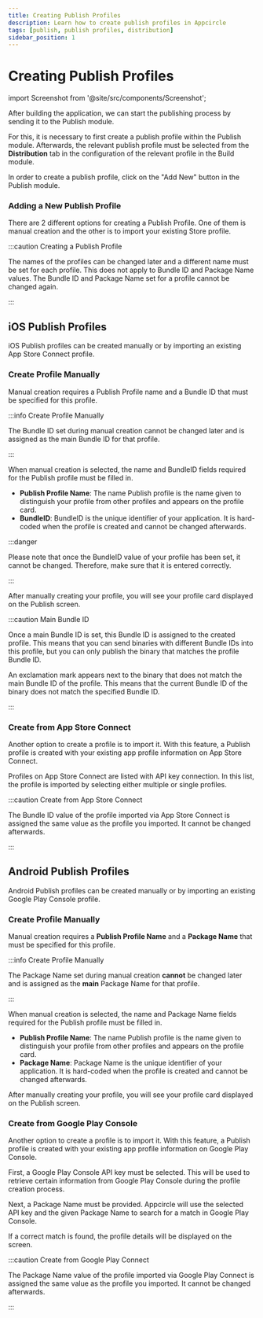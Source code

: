 ```yaml
---
title: Creating Publish Profiles
description: Learn how to create publish profiles in Appcircle
tags: [publish, publish profiles, distribution]
sidebar_position: 1
---
```


# Creating Publish Profiles

import Screenshot from '@site/src/components/Screenshot';

After building the application, we can start the publishing process by sending it to the Publish module.

For this, it is necessary to first create a publish profile within the Publish module. Afterwards, the relevant publish profile must be selected from the **Distribution** tab in the configuration of the relevant profile in the Build module.

In order to create a publish profile, click on the "Add New" button in the Publish module.

### Adding a New Publish Profile


There are 2 different options for creating a Publish Profile. One of them is manual creation and the other is to import your existing Store profile.

<Screenshot url='https://cdn.appcircle.io/docs/assets/BE3954-createPublisModal.png' />

:::caution Creating a Publish Profile

The names of the profiles can be changed later and a different name must be set for each profile. This does not apply to Bundle ID and Package Name values. The Bundle ID and Package Name set for a profile cannot be changed again.

:::

## iOS Publish Profiles

iOS Publish profiles can be created manually or by importing an existing App Store Connect profile.

### Create Profile Manually

Manual creation requires a Publish Profile name and a Bundle ID that must be specified for this profile. 

:::info Create Profile Manually

The Bundle ID set during manual creation cannot be changed later and is assigned as the main Bundle ID for that profile.

:::

When manual creation is selected, the name and BundleID fields required for the Publish profile must be filled in.

<Screenshot url='https://cdn.appcircle.io/docs/assets/BE3954-createManually.png' />

- **Publish Profile Name**: The name Publish profile is the name given to distinguish your profile from other profiles and appears on the profile card.
- **BundleID**: BundleID is the unique identifier of your application. It is hard-coded when the profile is created and cannot be changed afterwards.

:::danger

Please note that once the BundleID value of your profile has been set, it cannot be changed. Therefore, make sure that it is entered correctly. 

:::

After manually creating your profile, you will see your profile card displayed on the Publish screen.


<Screenshot url='https://cdn.appcircle.io/docs/assets/BE3954-manuelCreateCard.png' />

:::caution Main Bundle ID

Once a main Bundle ID is set, this Bundle ID is assigned to the created profile. This means that you can send binaries with different Bundle IDs into this profile, but you can only publish the binary that matches the profile Bundle ID.

An exclamation mark appears next to the binary that does not match the main Bundle ID of the profile. This means that the current Bundle ID of the binary does not match the specified Bundle ID.

<Screenshot url='https://cdn.appcircle.io/docs/assets/BE3954-bundleMatch1.png' />

:::

### Create from App Store Connect

Another option to create a profile is to import it. With this feature, a Publish profile is created with your existing app profile information on App Store Connect.

<Screenshot url='https://cdn.appcircle.io/docs/assets/BE3954-importAppList1.png' />

Profiles on App Store Connect are listed with API key connection. In this list, the profile is imported by selecting either multiple or single profiles.

:::caution Create from App Store Connect

The Bundle ID value of the profile imported via App Store Connect is assigned the same value as the profile you imported. It cannot be changed afterwards.

:::

<Screenshot url='https://cdn.appcircle.io/docs/assets/BE3954-importProfile.png' />

## Android Publish Profiles

Android Publish profiles can be created manually or by importing an existing Google Play Console profile.

### Create Profile Manually

Manual creation requires a **Publish Profile Name** and a **Package Name** that must be specified for this profile.

:::info Create Profile Manually

The Package Name set during manual creation **cannot** be changed later and is assigned as the **main** Package Name for that profile.

:::

<Screenshot url='https://cdn.appcircle.io/docs/assets/SP-238.png' />

<Screenshot url='https://cdn.appcircle.io/docs/assets/SP-238-2.png' />

When manual creation is selected, the name and Package Name fields required for the Publish profile must be filled in.

- **Publish Profile Name**: The name Publish profile is the name given to distinguish your profile from other profiles and appears on the profile card.
- **Package Name**: Package Name is the unique identifier of your application. It is hard-coded when the profile is created and cannot be changed afterwards.

<Screenshot url='https://cdn.appcircle.io/docs/assets/SP-238-3.png' />

After manually creating your profile, you will see your profile card displayed on the Publish screen.

<Screenshot url='https://cdn.appcircle.io/docs/assets/SP-238-4.png' />

### Create from Google Play Console

Another option to create a profile is to import it. With this feature, a Publish profile is created with your existing app profile information on Google Play Console.

<Screenshot url='https://cdn.appcircle.io/docs/assets/SP-238-5.png' />

First, a Google Play Console API key must be selected. This will be used to retrieve certain information from Google Play Console during the profile creation process.

<Screenshot url='https://cdn.appcircle.io/docs/assets/SP238-androidApıKeySelect.png' />


Next, a Package Name must be provided. Appcircle will use the selected API key and the given Package Name to search for a match in Google Play Console. 

<Screenshot url='https://cdn.appcircle.io/docs/assets/SP238-checkingPackageName.png' />

If a correct match is found, the profile details will be displayed on the screen.

<Screenshot url='https://cdn.appcircle.io/docs/assets/SP238-infoTab.png' />

:::caution Create from Google Play Connect

The Package Name value of the profile imported via Google Play Connect is assigned the same value as the profile you imported. It cannot be changed afterwards.

:::

<Screenshot url='https://cdn.appcircle.io/docs/assets/SP-238-8.png' />